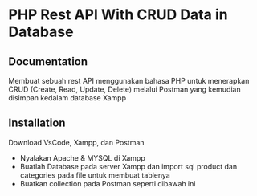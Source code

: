 
# PHP Rest API With CRUD Data in Database


## Documentation

Membuat sebuah rest API menggunakan bahasa PHP untuk menerapkan CRUD (Create, Read, Update, Delete) melalui Postman yang kemudian disimpan kedalam database Xampp


## Installation

Download VsCode, Xampp, dan Postman

- Nyalakan Apache & MYSQL di Xampp
- Buatlah Database pada server Xampp dan import sql product dan categories pada file untuk membuat tablenya
- Buatkan collection pada Postman seperti dibawah ini 
    



